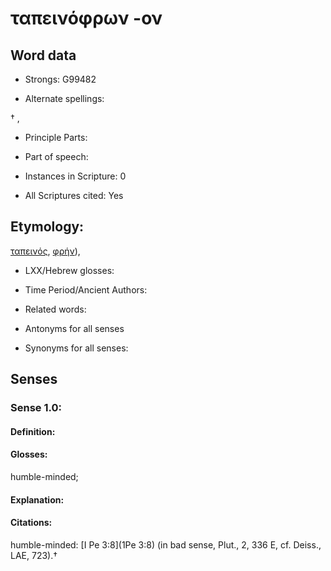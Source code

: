 # ταπεινόφρων -ον

<!-- Status: S2=NeedsEdits -->
<!-- Lexica used for edits:   -->

## Word data

* Strongs: G99482

* Alternate spellings:

† ,  

* Principle Parts: 


* Part of speech: 


* Instances in Scripture: 0

* All Scriptures cited: Yes

## Etymology: 

[ταπεινός](), [φρήν]()), 

* LXX/Hebrew glosses: 


* Time Period/Ancient Authors: 


* Related words: 

* Antonyms for all senses

* Synonyms for all senses: 


## Senses 


### Sense  1.0: 

#### Definition: 

#### Glosses: 

humble-minded; 

#### Explanation: 


#### Citations: 

humble-minded: [I Pe 3:8](1Pe 3:8) (in bad sense, Plut., 2, 336 E, cf. Deiss., LAE, 723).†
